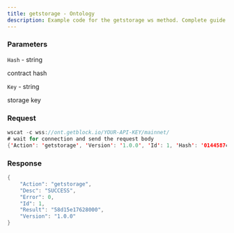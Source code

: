 ```yaml
---
title: getstorage - Ontology
description: Example code for the getstorage ws method. Сomplete guide on how to use getstorage ws in GetBlock.io Web3 documentation.
---
```


### Parameters


`Hash` - string

contract hash

`Key` - string

storage key

### Request

``` java
wscat -c wss://ont.getblock.io/YOUR-API-KEY/mainnet/ 
# wait for connection and send the request body 
{'Action': 'getstorage', 'Version': '1.0.0', 'Id': 1, 'Hash': '0144587c1094f6929ed7362d6328cffff4fb4da2', 'Key': '4587c1094f6'}
```

###  Response

``` java
{
    "Action": "getstorage",
    "Desc": "SUCCESS",
    "Error": 0,
    "Id": 1,
    "Result": "58d15e17628000",
    "Version": "1.0.0"
}
```

